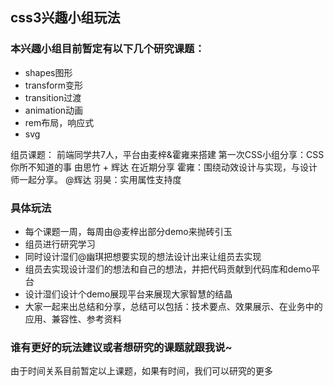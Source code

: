 ## css3兴趣小组玩法

### 本兴趣小组目前暂定有以下几个研究课题：
* shapes图形
* transform变形
* transition过渡
* animation动画
* rem布局，响应式
* svg

组员课题：
前端同学共7人，平台由麦梓&霍雍来搭建
第一次CSS小组分享：CSS你所不知道的事  由思竹 + 辉达 在近期分享
霍雍：围绕动效设计与实现，与设计师一起分享。 @辉达
羽昊：实用属性支持度


### 具体玩法
* 每个课题一周，每周由@麦梓出部分demo来抛砖引玉
* 组员进行研究学习
* 同时设计湿们@幽琪把想要实现的想法设计出来让组员去实现
* 组员去实现设计湿们的想法和自己的想法，并把代码贡献到代码库和demo平台
* 设计湿们设计个demo展现平台来展现大家智慧的结晶
* 大家一起来出总结和分享，总结可以包括：技术要点、效果展示、在业务中的应用、兼容性、参考资料

### 谁有更好的玩法建议或者想研究的课题就跟我说~
由于时间关系目前暂定以上课题，如果有时间，我们可以研究的更多